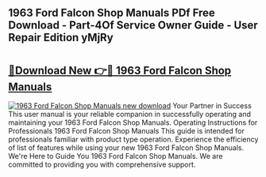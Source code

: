 ## 1963 Ford Falcon Shop Manuals PDf Free Download - Part-4Of Service Owner Guide - User Repair Edition yMjRy

# <h2><a href="http://bc78957.oget.top/?id=1963+Ford+Falcon+Shop+Manuals">🔗Download New 👉🔴 1963 Ford Falcon Shop Manuals</a></h2>

[![1963 Ford Falcon Shop Manuals new download](https://i.imgur.com/5g1atiW.png)](http://bc78957.oget.top/?id=1963+Ford+Falcon+Shop+Manuals)
Your Partner in Success This user manual is your reliable companion in successfully operating and maintaining your 1963 Ford Falcon Shop Manuals. Operating Instructions for Professionals 1963 Ford Falcon Shop Manuals This guide is intended for professionals familiar with product type operation. Experience the efficiency of list of features while using your new 1963 Ford Falcon Shop Manuals. We're Here to Guide You 1963 Ford Falcon Shop Manuals. We are committed to providing you with comprehensive support.
